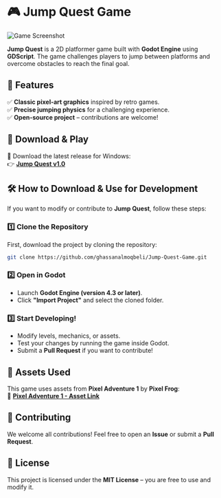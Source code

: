 # 🎮 Jump Quest Game  
![Game Screenshot](https://private-user-images.githubusercontent.com/183935827/425758161-7ab7c2d7-a350-4ac6-ba59-235737cf8f80.png?jwt=eyJhbGciOiJIUzI1NiIsInR5cCI6IkpXVCJ9.eyJpc3MiOiJnaXRodWIuY29tIiwiYXVkIjoicmF3LmdpdGh1YnVzZXJjb250ZW50LmNvbSIsImtleSI6ImtleTUiLCJleHAiOjE3NDI2NTg0NTYsIm5iZiI6MTc0MjY1ODE1NiwicGF0aCI6Ii8xODM5MzU4MjcvNDI1NzU4MTYxLTdhYjdjMmQ3LWEzNTAtNGFjNi1iYTU5LTIzNTczN2NmOGY4MC5wbmc_WC1BbXotQWxnb3JpdGhtPUFXUzQtSE1BQy1TSEEyNTYmWC1BbXotQ3JlZGVudGlhbD1BS0lBVkNPRFlMU0E1M1BRSzRaQSUyRjIwMjUwMzIyJTJGdXMtZWFzdC0xJTJGczMlMkZhd3M0X3JlcXVlc3QmWC1BbXotRGF0ZT0yMDI1MDMyMlQxNTQyMzZaJlgtQW16LUV4cGlyZXM9MzAwJlgtQW16LVNpZ25hdHVyZT1lNTU4MWU1NTY5NDgxNWY5NjVkNjRkNzJjZDIyYjFkMzA2MmUyYjc4ZTE0ZjMyNDg5ODBkYzRkZjMyNWJkZDQxJlgtQW16LVNpZ25lZEhlYWRlcnM9aG9zdCJ9.LO2e3-9QxFqhcZ52-Yt5nHFYnD5VRLFI1401MqSiWY8)

**Jump Quest** is a 2D platformer game built with **Godot Engine** using **GDScript**. The game challenges players to jump between platforms and overcome obstacles to reach the final goal.  

## 🚀 Features  
✅ **Classic pixel-art graphics** inspired by retro games.  
✅ **Precise jumping physics** for a challenging experience.   
✅ **Open-source project** – contributions are welcome!  

## 💾 Download & Play  
🔹 Download the latest release for Windows:  
👉 **[Jump Quest v1.0](https://github.com/ghassanalmoqbeli/Jump-Quest-Game/releases/tag/v1.0)**  

## 🛠️ How to Download & Use for Development  

If you want to modify or contribute to **Jump Quest**, follow these steps:  

### 1️⃣ Clone the Repository  
First, download the project by cloning the repository:  

```sh
git clone https://github.com/ghassanalmoqbeli/Jump-Quest-Game.git
```

### 2️⃣ Open in Godot  
- Launch **Godot Engine (version 4.3 or later)**.  
- Click **"Import Project"** and select the cloned folder.  

### 3️⃣ Start Developing!  
- Modify levels, mechanics, or assets.  
- Test your changes by running the game inside Godot.  
- Submit a **Pull Request** if you want to contribute!  

## 🎨 Assets Used  
This game uses assets from **Pixel Adventure 1** by **Pixel Frog**:  
🔗 **[Pixel Adventure 1 - Asset Link](https://pixelfrog-assets.itch.io/pixel-adventure-1)**  

## 🤝 Contributing  
We welcome all contributions! Feel free to open an **Issue** or submit a **Pull Request**.  

## 📜 License  
This project is licensed under the **MIT License** – you are free to use and modify it.

